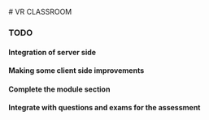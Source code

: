 # VR CLASSROOM
### TODO

#### Integration of server side
#### Making some client side improvements
#### Complete the module section
#### Integrate with questions and exams for the assessment
